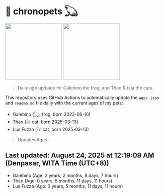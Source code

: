 # 🐾 chronopets 𓆏
<img src="https://github.com/user-attachments/assets/802b3632-7c4b-4232-a3a0-8b1d8fa6f04d" widht=180 height=180 >
<img src="https://github.com/user-attachments/assets/16687005-7ebb-4607-be57-0c8e528fed06" widht=180 height=180 >

> Daily age updates for Galebino the frog, and Thao & Lua the cats.

This repository uses GitHub Actions to automatically update the `ages.json` and `readme.md` file daily with the current ages of my pets: <br>
- Galebino (𓆏 frog, born 2023-06-16)
- Thao (𓃠 cat, born 2025-03-13)
- Lua Fuzza (𓃠 cat, born 2025-03-13)

> Updates Ages :

## Last updated: August 24, 2025 at 12:19:09 AM (Denpasar, WITA Time (UTC+8))

- Galebino (Age: 2 years, 2 months, 8 days, 7 hours)
- Thao (Age: 0 years, 5 months, 11 days, 11 hours)
- Lua Fuzza (Age: 0 years, 5 months, 11 days, 11 hours)

